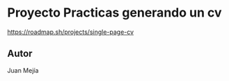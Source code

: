 # Proyecto Practicas generando un cv

https://roadmap.sh/projects/single-page-cv

## Autor
Juan Mejía
